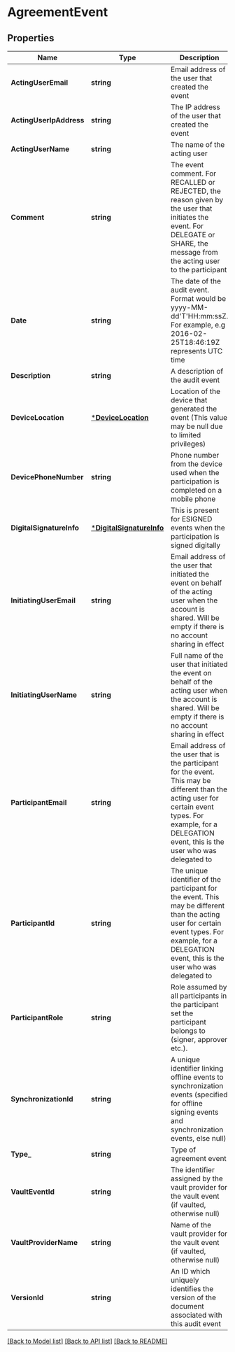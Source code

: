 # AgreementEvent

## Properties
Name | Type | Description | Notes
------------ | ------------- | ------------- | -------------
**ActingUserEmail** | **string** | Email address of the user that created the event | [default to null]
**ActingUserIpAddress** | **string** | The IP address of the user that created the event | [default to null]
**ActingUserName** | **string** | The name of the acting user | [default to null]
**Comment** | **string** | The event comment. For RECALLED or REJECTED, the reason given by the user that initiates the event. For DELEGATE or SHARE, the message from the acting user to the participant | [optional] [default to null]
**Date** | **string** | The date of the audit event. Format would be yyyy-MM-dd&#39;T&#39;HH:mm:ssZ. For example, e.g 2016-02-25T18:46:19Z represents UTC time | [default to null]
**Description** | **string** | A description of the audit event | [default to null]
**DeviceLocation** | [***DeviceLocation**](DeviceLocation.md) | Location of the device that generated the event (This value may be null due to limited privileges) | [default to null]
**DevicePhoneNumber** | **string** | Phone number from the device used when the participation is completed on a mobile phone | [default to null]
**DigitalSignatureInfo** | [***DigitalSignatureInfo**](DigitalSignatureInfo.md) | This is present for ESIGNED events when the participation is signed digitally | [default to null]
**InitiatingUserEmail** | **string** | Email address of the user that initiated the event on behalf of the acting user when the account is shared. Will be empty if there is no account sharing in effect | [default to null]
**InitiatingUserName** | **string** | Full name of the user that initiated the event on behalf of the acting user when the account is shared. Will be empty if there is no account sharing in effect | [default to null]
**ParticipantEmail** | **string** | Email address of the user that is the participant for the event. This may be different than the acting user for certain event types. For example, for a DELEGATION event, this is the user who was delegated to | [default to null]
**ParticipantId** | **string** | The unique identifier of the participant for the event. This may be different than the acting user for certain event types. For example, for a DELEGATION event, this is the user who was delegated to | [default to null]
**ParticipantRole** | **string** | Role assumed by all participants in the participant set the participant belongs to (signer, approver etc.). | [default to null]
**SynchronizationId** | **string** | A unique identifier linking offline events to synchronization events (specified for offline signing events and synchronization events, else null) | [default to null]
**Type_** | **string** | Type of agreement event | [default to null]
**VaultEventId** | **string** | The identifier assigned by the vault provider for the vault event (if vaulted, otherwise null) | [default to null]
**VaultProviderName** | **string** | Name of the vault provider for the vault event (if vaulted, otherwise null) | [default to null]
**VersionId** | **string** | An ID which uniquely identifies the version of the document associated with this audit event | [default to null]

[[Back to Model list]](../README.md#documentation-for-models) [[Back to API list]](../README.md#documentation-for-api-endpoints) [[Back to README]](../README.md)


